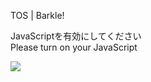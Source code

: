 TOS | Barkle!

JavaScriptを有効にしてください  
Please turn on your JavaScript

![](/static-assets/splash.png?1727485019156)